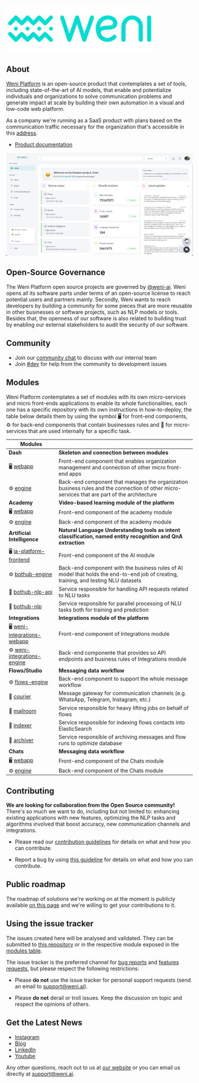 <img src="https://github.com/Ilhasoft/weni-platform/raw/main/images/logos/png/weni-396x129-color.png" data-canonical-src="https://github.com/Ilhasoft/weni-platform/raw/main/images/logos/png/weni-396x129-color.png" width="396"/>

## About

[Weni Platform](https://weni.ai) is an open-source product that contemplates a set of tools, including state-of-the-art of AI models, that enable and potentialize individuals and organizations to solve communication problems and generate impact at scale by building their own automation in a visual and low-code web platform.

As a company we're running as a SaaS product with plans based on the communication traffic necessary for the organization that's accessible in this [address](https://dash.weni.ai).

- [Product documentation](https://docs.weni.ai)

<img src="https://github.com/Ilhasoft/weni-platform/raw/main/images/product/home.png" data-canonical-src="https://github.com/Ilhasoft/weni-platform/raw/main/images/product/home.png"/>

## Open-Source Governance

The Weni Platform open source projects are governed by [@weni-ai](https://github.com/weni-ai/). Weni opens all its software parts under terms of an open-source license to reach potential users and partners mainly. Secondly, Weni wants to reach developers by building a community for some pieces that are more reusable in other businesses or software projects, such as NLP models or tools. Besides that, the openness of our software is also related to building trust by enabling our external stakeholders to audit the security of our software.

## Community

- Join our [community chat](https://community-chat.weni.ai) to discuss with our internal team
- Join [#dev](https://community-chat.weni.ai/channel/dev) for help from the community to development issues

## Modules

Weni Platform contemplates a set of modules with its own micro-services and micro front-ends applications to enable its whole functionalities, each one has a specific repository with its own instructions in how-to-deploy, the table below details them by using the symbol 🖥️  for front-end components, ⚙️ for back-end components that contain businesses rules and 🧩 for micro-services that are used internally for a specific task.

| Modules                                                       |                                                              |
| ------------------------------------------------------------ | ------------------------------------------------------------ |
| **Dash**                                                     | **Skeleton and connection between modules**                  |
| 🖥️ [webapp](https://github.com/weni-ai/weni-webapp)          | Front-end component that enables organization management and connection of other micro front-end apps |
| ⚙️ [engine](https://github.com/weni-ai/weni-engine)          | Back-end component that manages the organization business rules and the connection of other micro-services that are part of the architecture |
| **Academy**                                                  | **Video-based learning module of the platform**              |
| 🖥️ [webapp](https://github.com/weni-ai/weni-academy)         | Front-end component of the academy module                    |
| ⚙️ [engine](https://github.com/weni-ai/weni-academy-engine)  | Back-end component of the academy module                     |
| **Artificial Intelligence**                                  | **Natural Language Understanding tools as intent classification, named entity recognition and QnA extraction** |
| 🖥️ [ia-platform-frontend](https://github.com/weni-ai/ia-platform-frontend) | Front-end component of the AI module                         |
| ⚙️ [bothub-engine](https://github.com/weni-ai/bothub-engine) | Back-end component with the business rules of AI model that holds the end-to-end job of creating, training, and testing NLU datasets |
| 🧩 [bothub-nlp-api](https://github.com/weni-ai/bothub-nlp-api) | Service responsible for handling API requests related to NLU tasks |
| 🧩 [bothub-nlp](https://github.com/weni-ai/bothub-nlp)      | Service responsible for parallel processing of NLU tasks both for training and prediction |
| **Integrations**                                             | **Integrations module of the platform**                      |
| 🖥️ [weni-integrations-webapp](https://github.com/weni-ai/weni-integrations-webapp) | Front-end component of Integrations module                   |
| ⚙️ [weni-integrations-engine](https://github.com/weni-ai/weni-integrations-engine) | Back-end componente that provides so API endpoints and business rules of Integrations module |
| **Flows/Studio**                                             | **Messaging data workflow**                                  |
| ⚙️ [flows-engine](https://github.com/weni-ai/flows)                  | Back-end component to support the whole message workflow     |
| 🧩 [courier](https://github.com/weni-ai/courier)             | Message gateway for communication channels (e.g. WhatsApp, Telegram, Instagram, etc.) |
| 🧩 [mailroom](https://github.com/weni-ai/mailroom)           | Service responsible for heavy lifting jobs on behalf of flows |
| 🧩 [indexer](https://github.com/weni-ai/rp-archiver)         | Service responsible for indexing flows contacts into ElasticSearch |
| 🧩 [archiver](https://github.com/weni-ai/rp-indexer)         | Service responsible of archiving messages and flow runs to optimize database |
| **Chats**                                             | **Messaging data workflow**                                  |
| 🖥️ [webapp](https://github.com/weni-ai/chats-webapp)         | Front-end component of the Chats module                    |
| ⚙️ [engine](https://github.com/weni-ai/chats-engine)  | Back-end component of the Chats module                     |


## Contributing

**We are looking for collaboration from the Open Source community!** There's so much we want to do, 
including but not limited to: enhancing existing applications with new features, 
optimizing the NLP tasks and algorithms involved that boost accuracy, new communication channels and integrations.

* Please read our [contribution guidelines](https://github.com/ilhasoft/weni-platform/blob/main/.github/CONTRIBUTING.md) 
for details on what and how you can contribute.

* Report a bug by using [this guideline](https://github.com/ilhasoft/weni-platform/blob/main/.github/CONTRIBUTING.md#report-a-bug) 
for details on what and how you can contribute.

## Public roadmap

The roadmap of solutions we're working on at the moment is publicly available [on this page](https://github.com/orgs/weni-ai/projects/6/views/1?filterQuery=) and we're willing to get your contributions to it.

## Using the issue tracker

The issues created here will be analysed and validated. They can be submitted to [this repository](https://github.com/ilhasoft/weni-platform) or in the respective module exposed in the [modules table](https://github.com/Ilhasoft/weni-platform/tree/main#modules).

The issue tracker is the preferred channel for [bug reports](https://github.com/ilhasoft/weni-platform/blob/main/.github/CONTRIBUTING.md#report-a-bug) and [features requests](#features), but please respect the following restrictions:

- Please **do not** use the issue tracker for personal support requests (send an email to [support@weni.ai](mailto:support@weni.ai)).

- Please **do not** derail or troll issues. Keep the discussion on topic and respect the opinions of others.

<a name="features"></a>

## Get the Latest News

- [Instagram](https://instagram.com/weni.ai)
- [Blog](https://weni.ai/blog/)
- [LinkedIn](https://www.linkedin.com/company/weniai)
- [Youtube](https://www.youtube.com/c/WeniPlatform)

Any other questions, reach out to us at [our website](https://weni.ai) or you can email us directly at [support@weni.ai](mailto:support@weni.ai).
